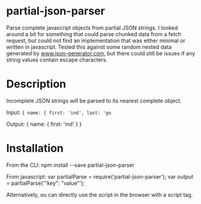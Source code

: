 # partial-json-parser
Parse complete javascript objects from partial JSON strings. I looked around a bit for something that could parse chunked data from a fetch request, but could not find an implementation that was either minimal or written in javascript. Tested this against some random nested data generated by www.json-generator.com, but there could still be issues if any string values contain escape characters.

# Description
Incomplete JSON strings will be parsed to its nearest complete object. 

Input: 
`{
  name: {
    first: 'ind',
    last: 'go`
    
Output:
{
  name: {
    first: 'ind'
  }
}

# Installation
From the CLI:
    npm install --save partial-json-parser
    
From javascript:
    var partialParse = require('partial-json-parser');
    var output = partialParse('"key": "value"');
    
Alternatively, ou can directly use the script in the browser with a script tag.
